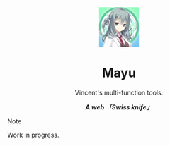 <div align="center">
    <img src="./assets/img/mayu.png" style="height: 90px;"/>
    <h1>Mayu</h1>
    <p>Vincent's multi-function tools.</p>
    <b><i>A web 「Swiss knife」</i></b>
</div>

> [!NOTE]
> Work in progress.
